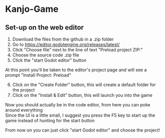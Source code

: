 # Kanjo-Game
## Set-up on the web editor
1) Download the files from the github in a .zip folder
2) Go to https://editor.godotengine.org/releases/latest/
3) Click "Choose file" next to the line of text "Preload project ZIP:"
4) Choose the source code .zip file
5) Click the "start Godot editor" button

At this point you'll be taken to the editor's project page and will see a prompt "Install Project: Preload"  

6) Click on the "Create Folder" button, this will create a default folder for the project
7) Click on the "Install & Edit" button, this will launch you into the game

Now you should actually be in the code editor, from here you can poke around everything  
Since the UI is a little small, I suggest you press the F5 key to start up the game instead of hunting for the start button  

From now on you can just click "start Godot editor" and choose the project!
